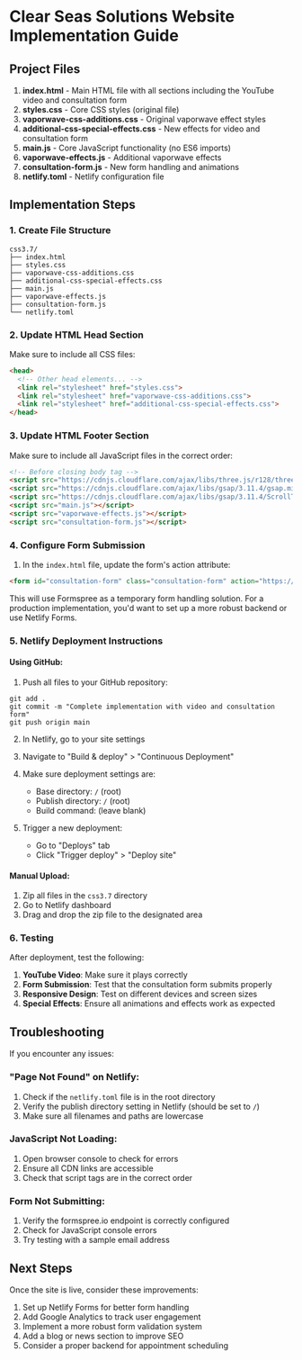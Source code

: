 # Clear Seas Solutions Website Implementation Guide

## Project Files

1. **index.html** - Main HTML file with all sections including the YouTube video and consultation form
2. **styles.css** - Core CSS styles (original file)
3. **vaporwave-css-additions.css** - Original vaporwave effect styles
4. **additional-css-special-effects.css** - New effects for video and consultation form
5. **main.js** - Core JavaScript functionality (no ES6 imports)
6. **vaporwave-effects.js** - Additional vaporwave effects
7. **consultation-form.js** - New form handling and animations
8. **netlify.toml** - Netlify configuration file

## Implementation Steps

### 1. Create File Structure

```
css3.7/
├── index.html
├── styles.css
├── vaporwave-css-additions.css
├── additional-css-special-effects.css
├── main.js
├── vaporwave-effects.js
├── consultation-form.js
└── netlify.toml
```

### 2. Update HTML Head Section

Make sure to include all CSS files:

```html
<head>
  <!-- Other head elements... -->
  <link rel="stylesheet" href="styles.css">
  <link rel="stylesheet" href="vaporwave-css-additions.css">
  <link rel="stylesheet" href="additional-css-special-effects.css">
</head>
```

### 3. Update HTML Footer Section

Make sure to include all JavaScript files in the correct order:

```html
<!-- Before closing body tag -->
<script src="https://cdnjs.cloudflare.com/ajax/libs/three.js/r128/three.min.js"></script>
<script src="https://cdnjs.cloudflare.com/ajax/libs/gsap/3.11.4/gsap.min.js"></script>
<script src="https://cdnjs.cloudflare.com/ajax/libs/gsap/3.11.4/ScrollTrigger.min.js"></script>
<script src="main.js"></script>
<script src="vaporwave-effects.js"></script>
<script src="consultation-form.js"></script>
```

### 4. Configure Form Submission

1. In the `index.html` file, update the form's action attribute:

```html
<form id="consultation-form" class="consultation-form" action="https://formspree.io/f/paul@clearseas.solutions" method="POST">
```

This will use Formspree as a temporary form handling solution. For a production implementation, you'd want to set up a more robust backend or use Netlify Forms.

### 5. Netlify Deployment Instructions

#### Using GitHub:

1. Push all files to your GitHub repository:
```
git add .
git commit -m "Complete implementation with video and consultation form"
git push origin main
```

2. In Netlify, go to your site settings
3. Navigate to "Build & deploy" > "Continuous Deployment"
4. Make sure deployment settings are:
   - Base directory: `/` (root)
   - Publish directory: `/` (root)
   - Build command: (leave blank)

5. Trigger a new deployment:
   - Go to "Deploys" tab
   - Click "Trigger deploy" > "Deploy site"

#### Manual Upload:

1. Zip all files in the `css3.7` directory
2. Go to Netlify dashboard
3. Drag and drop the zip file to the designated area

### 6. Testing

After deployment, test the following:

1. **YouTube Video**: Make sure it plays correctly
2. **Form Submission**: Test that the consultation form submits properly
3. **Responsive Design**: Test on different devices and screen sizes
4. **Special Effects**: Ensure all animations and effects work as expected

## Troubleshooting

If you encounter any issues:

### "Page Not Found" on Netlify:

1. Check if the `netlify.toml` file is in the root directory
2. Verify the publish directory setting in Netlify (should be set to `/`)
3. Make sure all filenames and paths are lowercase

### JavaScript Not Loading:

1. Open browser console to check for errors
2. Ensure all CDN links are accessible
3. Check that script tags are in the correct order

### Form Not Submitting:

1. Verify the formspree.io endpoint is correctly configured
2. Check for JavaScript console errors
3. Try testing with a sample email address

## Next Steps

Once the site is live, consider these improvements:

1. Set up Netlify Forms for better form handling
2. Add Google Analytics to track user engagement
3. Implement a more robust form validation system
4. Add a blog or news section to improve SEO
5. Consider a proper backend for appointment scheduling